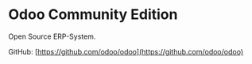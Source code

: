 # Odoo Community Edition
Open Source ERP-System.

GitHub: [https://github.com/odoo/odoo](https://github.com/odoo/odoo)